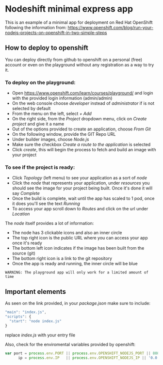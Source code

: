 # Nodeshift minimal express app

This is an example of a minimal app for deployment on Red Hat OpenShift following the information from:
https://www.openshift.com/blog/run-your-nodejs-projects-on-openshift-in-two-simple-steps

## How to deploy to openshift
You can deploy directly from github to openshift on a personal (free) account or even on the playground without any registration as a way to try it.

### To deploy on the playground:
* Open https://www.openshift.com/learn/courses/playground/ and login with the provided login information (admin/admin)
* On the web console choose _developer_ instead of _administrator_ if is not selected by default
* From the menu on the left, select _+ Add_ 
* On the right side, from the _Project_ dropdown menu, click on _Create project_ and give it a name
* Out of the options provided to create an application, choose _From Git_
* On the following window, provide the GIT Repo URL
* Under builder images, choose _Node.js_
* Make sure the checkbox _Create a route to the application_ is selected
* Click _create_, this will begin the process to fetch and build an image with your project


### To see if the project is ready:
* Click _Topology_ (left menu) to see your application as a sort of _node_
* Click the _node_ that represents your application, under _resources_ you should see the image for your project being built. Once it's done it will say _Complete_
* Once the build is complete, wait until the app has scaled to 1 pod, once it does you'll see the text _Running_
* To access your app scroll down to _Routes_ and click on the url under _Location_

The _node_ itself provides a lot of information: 
* The node has 3 clickable icons and also an inner circle
* The top right icon is the public URL where you can access your app once it's ready
* The bottom left icon indicates if the image has been built from the source (git)
* The bottom right icon is a link to the git repository
* Once the app is ready and running, the inner circle will be blue

```
WARNING: The playground app will only work for a limited amount of time
```

## Important elements

As seen on the link provided, in your _package.json_ make sure to include:
```javascript
"main": "index.js",
"scripts": {
  "start": "node index.js"
}
```
replace _index.js_ with your entry file
  
 Also, check for the enviromental variables provided by openshift:
 ```js
var port = process.env.PORT || process.env.OPENSHIFT_NODEJS_PORT || 8080,
       ip = process.env.IP   || process.env.OPENSHIFT_NODEJS_IP || '0.0.0.0'
 ```
